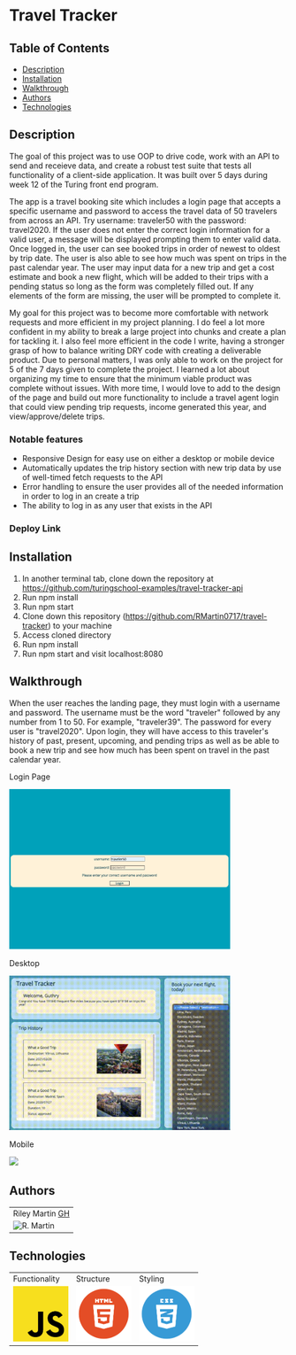 # Travel Tracker

## Table of Contents
* [Description](#description)
* [Installation](#installation)
* [Walkthrough](#walkthrough)
* [Authors](#authors)
* [Technologies](#technologies)

## Description
The goal of this project was to use OOP to drive code, work with an API to send and receieve data, and create a robust test suite that tests all functionality of a client-side application. It was built over 5 days during week 12 of the Turing front end program.  

The app is a travel booking site which includes a login page that accepts a specific username and password to access the travel data of 50 travelers from across an API. Try username: traveler50 with the password: travel2020. If the user does not enter the correct login information for a valid user, a message will be displayed prompting them to enter valid data. Once logged in, the user can see booked trips in order of newest to oldest by trip date. The user is also able to see how much was spent on trips in the past calendar year. The user may input data for a new trip and get a cost estimate and book a new flight, which will be added to their trips with a pending status so long as the form was completely filled out. If any elements of the form are missing, the user will be prompted to complete it.

My goal for this project was to become more comfortable with network requests and more efficient in my project planning. I do feel a lot more confident in my ability to break a large project into chunks and create a plan for tackling it. I also feel more efficient in the code I write, having a stronger grasp of how to balance writing DRY code with creating a deliverable product. Due to personal matters, I was only able to work on the project for 5 of the 7 days given to complete the project. I learned a lot about organizing my time to ensure that the minimum viable product was complete without issues. With more time, I would love to add to the design of the page and build out more functionality to include a travel agent login that could view pending trip requests, income generated this year, and view/approve/delete trips.

### Notable features
* Responsive Design for easy use on either a desktop or mobile device
* Automatically updates the trip history section with new trip data by use of well-timed fetch requests to the API
* Error handling to ensure the user provides all of the needed information in order to log in an create a trip
* The ability to log in as any user that exists in the API

### Deploy Link



## Installation
1. In another terminal tab, clone down the repository at https://github.com/turingschool-examples/travel-tracker-api
2. Run npm install
3. Run npm start
4. Clone down this repository (https://github.com/RMartin0717/travel-tracker) to your machine
5. Access cloned directory
6. Run npm install
7. Run npm start and visit localhost:8080


## Walkthrough
When the user reaches the landing page, they must login with a username and password. The username must be the word "traveler" followed by any number from 1 to 50. For example, "traveler39". The password for every user is "travel2020". Upon login, they will have access to this traveler's history of past, present, upcoming, and pending trips as well as be able to book a new trip and see how much has been spent on travel in the past calendar year.

Login Page

<img src="./src/images/login-error.png" width="400">

Desktop

<img src="./src/images/travel-tracker-desktop.gif" width="400">

Mobile

<img src="./src/images/travel-tracker-mobile.gif" width="400">



## Authors
<table>
    <tr>
        <td> Riley Martin <a href="https://github.com/RMartin0717">GH</td>
    </tr>
    </tr>
        <td><img src="https://avatars.githubusercontent.com/u/76501236?s=460&u=56de3268b98bd73447d785601176518e3cd0141c&v=4" alt="R. Martin" width="125" height="auto" /></td>
    </tr>
</table>

## Technologies
<table>
    <tr>
        <td>Functionality</td>
        <td>Structure</td>
        <td>Styling</td>
    </tr>
    </tr>
        <td><img src="./src/images/js-icon.png" alt="javascript" width="100" height="auto" /></td>
        <td><img src="./src/images/html-logo.png" alt="html" width="100" height="auto" /></td>
        <td><img src="./src/images/css-logo.png" alt="css" width="100" height="auto" /></td>
    </tr>
</table>
